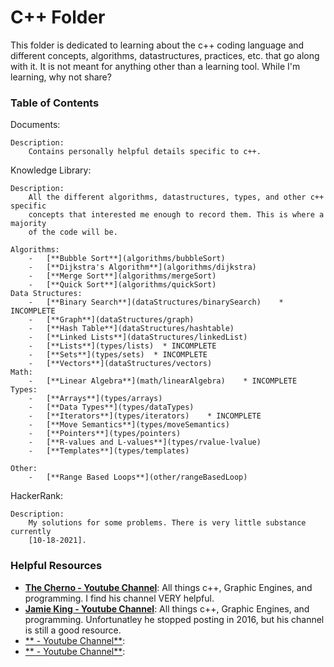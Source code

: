 
C++ Folder 
==========

This folder is dedicated to learning about the c++ coding language and different
concepts, algorithms, datastructures, practices, etc. that go along with it. It 
is not meant for anything other than a learning tool. While I'm learning, why 
not share?


### Table of Contents
Documents:
    
    Description:
        Contains personally helpful details specific to c++.


Knowledge Library:

    Description:
        All the different algorithms, datastructures, types, and other c++ specific
        concepts that interested me enough to record them. This is where a majority
        of the code will be.
   
    Algorithms:
        -   [**Bubble Sort**](algorithms/bubbleSort)
        -   [**Dijkstra's Algorithm**](algorithms/dijkstra)
        -   [**Merge Sort**](algorithms/mergeSort)
        -   [**Quick Sort**](algorithms/quickSort)
    Data Structures:
        -   [**Binary Search**](dataStructures/binarySearch)    * INCOMPLETE
        -   [**Graph**](dataStructures/graph)
        -   [**Hash Table**](dataStructures/hashtable)
        -   [**Linked Lists**](dataStructures/linkedList)
        -   [**Lists**](types/lists)  * INCOMPLETE
        -   [**Sets**](types/sets)  * INCOMPLETE
        -   [**Vectors**](dataStructures/vectors)
    Math:
        -   [**Linear Algebra**](math/linearAlgebra)    * INCOMPLETE
    Types:
        -   [**Arrays**](types/arrays)
        -   [**Data Types**](types/dataTypes)
        -   [**Iterators**](types/iterators)    * INCOMPLETE
        -   [**Move Semantics**](types/moveSemantics)
        -   [**Pointers**](types/pointers)
        -   [**R-values and L-values**](types/rvalue-lvalue)
        -   [**Templates**](types/templates)
        
    Other:
        -   [**Range Based Loops**](other/rangeBasedLoop)


HackerRank:
    
    Description:
        My solutions for some problems. There is very little substance currently 
        [10-18-2021]. 


### Helpful Resources
* [**The Cherno - Youtube Channel**](https://www.youtube.com/channel/UCQ-W1KE9EYfdxhL6S4twUNw): All things c++, Graphic Engines, and programming. I find his channel VERY helpful. 
* [**Jamie King - Youtube Channel**](https://www.youtube.com/channel/UCda_RJU9-xB0Hswcrjn4SKw): All things c++, Graphic Engines, and programming. Unfortunatley he stopped posting in 2016, but his channel is still a good resource. 
* [** - Youtube Channel**](): 
* [** - Youtube Channel**](): 



